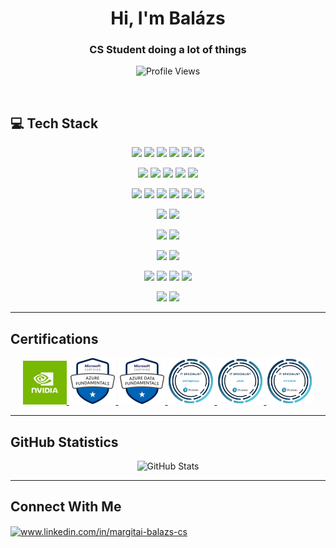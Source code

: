 <h1 align="center">Hi, I'm Balázs</h1>
<h3 align="center">CS Student doing a lot of things</h3>
<p align="center">
  <img src="https://komarev.com/ghpvc/?username=mbalazs03&label=Profile%20views&color=0e75b6&style=flat" alt="Profile Views" />
</p>
</br>

<h2>💻 Tech Stack</h2>
<p align="center">
  <!-- Programming Languages -->
  <img src="https://img.shields.io/badge/html5-%23E34F26.svg?style=for-the-badge&logo=html5&logoColor=white" />
  <img src="https://img.shields.io/badge/css3-%231572B6.svg?style=for-the-badge&logo=css3&logoColor=white" />
  <img src="https://img.shields.io/badge/javascript-%23323330.svg?style=for-the-badge&logo=javascript&logoColor=%23F7DF1E" />
  <img src="https://img.shields.io/badge/java-%23ED8B00.svg?style=for-the-badge&logo=openjdk&logoColor=white" />
  <img src="https://img.shields.io/badge/python-3670A0?style=for-the-badge&logo=python&logoColor=ffdd54" />
  <img src="https://img.shields.io/badge/c%23-%23239120.svg?style=for-the-badge&logo=csharp&logoColor=white" />
</p>
<p align="center">
  <!-- Frontend Frameworks & Tools -->
  <img src="https://img.shields.io/badge/react-%2320232a.svg?style=for-the-badge&logo=react&logoColor=%2361DAFB" />
  <img src="https://img.shields.io/badge/Next-black?style=for-the-badge&logo=next.js&logoColor=white" />
  <img src="https://img.shields.io/badge/tailwindcss-%2338B2AC.svg?style=for-the-badge&logo=tailwind-css&logoColor=white" />
  <img src="https://img.shields.io/badge/radix%20ui-161618.svg?style=for-the-badge&logo=radix-ui&logoColor=white" />
  <img src="https://img.shields.io/badge/vite-%23646CFF.svg?style=for-the-badge&logo=vite&logoColor=white" />  
</p>
<p align="center">
  <!-- Backend & Others -->
  <img src="https://img.shields.io/badge/node.js-6DA55F?style=for-the-badge&logo=node.js&logoColor=white" />
  <img src="https://img.shields.io/badge/express.js-%23404d59.svg?style=for-the-badge&logo=express&logoColor=%2361DAFB" />
  <img src="https://img.shields.io/badge/spring-%236DB33F.svg?style=for-the-badge&logo=spring&logoColor=white" />
  <img src="https://img.shields.io/badge/javafx-%23FF0000.svg?style=for-the-badge&logo=javafx&logoColor=white" />
  <img src="https://img.shields.io/badge/apachemaven-C71A36.svg?style=for-the-badge&logo=apachemaven&logoColor=white" />  
  <img src="https://img.shields.io/badge/Postman-FF6C37?style=for-the-badge&logo=postman&logoColor=white" />
</p>
<p align="center">
  <!-- Database -->
  <img src="https://img.shields.io/badge/MongoDB-%234ea94b.svg?style=for-the-badge&logo=mongodb&logoColor=white" />
  <img src="https://img.shields.io/badge/mysql-4479A1.svg?style=for-the-badge&logo=mysql&logoColor=white" />  
</p>
<p align="center">
  <!-- DevOps & Cloud -->
  <img src="https://img.shields.io/badge/docker-%230db7ed.svg?style=for-the-badge&logo=docker&logoColor=white" />
  <img src="https://img.shields.io/badge/azure-%230072C6.svg?style=for-the-badge&logo=microsoftazure&logoColor=white" />  
</p>
<p align="center">
    <!-- Design Tools -->
  <img src="https://img.shields.io/badge/figma-%23F24E1E.svg?style=for-the-badge&logo=figma&logoColor=white" />
  <img src="https://img.shields.io/badge/Gimp-657D8B?style=for-the-badge&logo=gimp&logoColor=FFFFFF" />
</p>
<p align="center">
  <!-- Additional Tools -->
  <img src="https://img.shields.io/badge/unity-%23000000.svg?style=for-the-badge&logo=unity&logoColor=white" />
  <img src="https://img.shields.io/badge/clickup-7B68EE.svg?style=for-the-badge&logo=clickup&logoColor=white" />
  <img src="https://img.shields.io/badge/Notion-%23000000.svg?style=for-the-badge&logo=notion&logoColor=white" />
  <img src="https://img.shields.io/badge/Slack-4A154B?style=for-the-badge&logo=slack&logoColor=white" />  
</p>
<p align="center">
    <!-- Operating Systems -->
  <img src="https://img.shields.io/badge/Ubuntu-E95420?style=for-the-badge&logo=ubuntu&logoColor=white" />
  <img src="https://img.shields.io/badge/Windows-0078D6?style=for-the-badge&logo=windows&logoColor=white" />
</p>

---

## Certifications

<p align="center">
  <a href="https://learn.nvidia.com/certificates?id=MFLM5iobQlKuCT6q6oJt3g">
    <img src="https://raw.githubusercontent.com/mbalazs03/storage/refs/heads/main/assets/nvidia_logo.jpg" width="70">
  </a>
  
  <a href="https://www.credly.com/badges/f04be3f7-6f97-4b4f-a831-699d0418fb24/public_url">
    <img src="https://raw.githubusercontent.com/mbalazs03/storage/refs/heads/main/assets/microsoft-certified-azure-fundamentals.png" width="75">
  </a>
  
  <a href="https://www.credly.com/badges/6eacebbf-aa12-448c-827a-bed140901347/public_url">
    <img src="https://raw.githubusercontent.com/mbalazs03/storage/refs/heads/main/assets/microsoft-certified-azure-data-fundamentals.png" width="75">
  </a>
  
  <a href="https://www.credly.com/badges/61a852ea-dca0-404b-b3aa-1aec5ecd7e15/public_url">
    <img src="https://raw.githubusercontent.com/mbalazs03/storage/refs/heads/main/assets/it-specialist-databases.png" width="75">
  </a>
  
  <a href="https://www.credly.com/badges/301dd53b-dc9e-4736-98cd-99125f3309ea/public_url">
    <img src="https://raw.githubusercontent.com/mbalazs03/storage/refs/heads/main/assets/it-specialist-java.png" width="75">
  </a>
  
  <a href="https://www.credly.com/badges/223d4d77-6cb6-4ffc-ba24-70e56aeda81c/public_url">
    <img src="https://raw.githubusercontent.com/mbalazs03/storage/refs/heads/main/assets/it-specialist-python.png" width="75">
  </a>
</p>

---

## GitHub Statistics

<p align="center">
  <img src="https://github-readme-stats.vercel.app/api?username=mbalazs03&show_icons=true&locale=en" alt="GitHub Stats" />
</p>

---

## Connect With Me

<p align="left">
<a href="https://linkedin.com/in/www.linkedin.com/in/margitai-balazs-cs" target="blank"><img align="center" src="https://raw.githubusercontent.com/rahuldkjain/github-profile-readme-generator/master/src/images/icons/Social/linked-in-alt.svg" alt="www.linkedin.com/in/margitai-balazs-cs" height="30" width="40" /></a>
</p>


